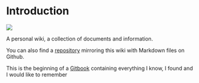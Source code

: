 # Introduction

![](https://media.giphy.com/media/xThuWnOaQQ0jR91ZGU/giphy.gif)

A personal wiki, a collection of documents and information.

You can also find a [repository](https://github.com/bhaumikmistry/mindDB) mirroring this wiki with Markdown files on Github.

This is the beginning of a [Gitbook](https://www.gitbook.com) containing everything I know, I found and I would like to remember

